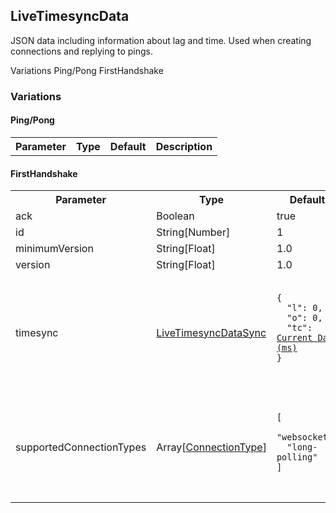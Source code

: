 ## LiveTimesyncData
JSON data including information about lag and time. Used when creating connections and replying to pings.

<div class="navigation">
  <div>
    <span>Variations</span>
    <a link="?scrollTo=ping" class="nav">Ping/Pong</a>
    <a link="?scrollTo=first-handshake" class="nav">FirstHandshake</a>
  </div>
</div>

### Variations
#### Ping/Pong
<table>
  <tr>
    <th>Parameter</th>
    <th>Type</th>
    <th>Default</th>
    <th>Description</th>
  </tr>
</table>

<a class="nam" link="?scrollTo=first-handshake"></a>
#### FirstHandshake

<table>
  <tr>
    <th>Parameter</th>
    <th>Type</th>
    <th>Default</th>
    <th>Description</th>
  </tr>
  <tr>
    <td>ack</td>
    <td>Boolean</td>
    <td>true</td>
    <td></td>
  </tr>
  <tr>
    <td>id</td>
    <td>String[Number]</td>
    <td>1</td>
    <td></td>
  </tr>
  <tr>
    <td>minimumVersion</td>
    <td>String[Float]</td>
    <td>1.0</td>
    <td></td>
  </tr>
  <tr>
    <td>version</td>
    <td>String[Float]</td>
    <td>1.0</td>
    <td></td>
  </tr>
  <tr>
    <td>timesync</td>
    <td><a href="#/enum/LiveTimesyncDataSync">LiveTimesyncDataSync</a></td>
    <td>
      <pre>
        <code>
<!--   -->{
<!--   -->  "l": 0,
<!--   -->  "o": 0,
<!--   -->  "tc": <a href="https://en.wikipedia.org/wiki/Unix_time">Current Date (ms)</a>
<!--   -->}
        </code>
      </pre>
    </td>
    <td>Lag and connection information.</td>
  </tr>
  <tr>
    <td>supportedConnectionTypes</td>
    <td>Array[<a href="#/enum/ConnectionType">ConnectionType</a>]</td>
    <td>
      <pre>
        <code>
<!--   -->[
<!--   -->  "websocket",
<!--   -->  "long-polling"
<!--   -->]
        </code>
      </pre>
    </td>
    <td>The type of connections that the client supports.</td>
  </tr>
</table>
